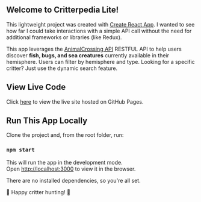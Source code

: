 ## Welcome to Critterpedia Lite! ##

This lightweight project was created with [Create React App](https://github.com/facebook/create-react-app).
I wanted to see how far I could take interactions with a simple API call without the need for additional frameworks or libraries (like Redux).

This app leverages the [AnimalCrossing API](http://acnhapi.com/) RESTFUL API to help users discover **fish, bugs, and sea creatures** currently available in their hemisphere. Users can filter by hemisphere and type. Looking for a specific critter? Just use the dynamic search feature. 

## View Live Code
Click [here](https://goldmintz.github.io/critterpedia/) to view the live site hosted on GitHub Pages.

## Run This App Locally

Clone the project and, from the root folder, run: 
### `npm start`

This will run the app in the development mode.<br />
Open [http://localhost:3000](http://localhost:3000) to view it in the browser.

There are no installed dependencies, so you're all set.

🐞 Happy critter hunting! 🐛
